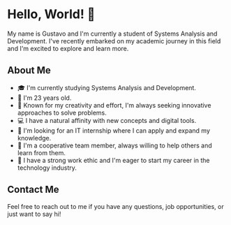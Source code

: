 # Hello, World! 👋

My name is Gustavo and I'm currently a student of Systems Analysis and Development. I've recently embarked on my academic journey in this field and I'm excited to explore and learn more.

## About Me

- 🎓 I'm currently studying Systems Analysis and Development.
- 🎂 I'm 23 years old.
- 🧠 Known for my creativity and effort, I'm always seeking innovative approaches to solve problems.
- 💻 I have a natural affinity with new concepts and digital tools.
- 🌱 I'm looking for an IT internship where I can apply and expand my knowledge.
- 🤝 I'm a cooperative team member, always willing to help others and learn from them.
- 🚀 I have a strong work ethic and I'm eager to start my career in the technology industry.

## Contact Me

Feel free to reach out to me if you have any questions, job opportunities, or just want to say hi!

